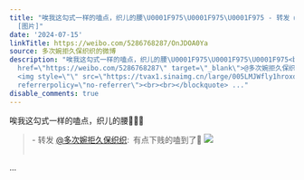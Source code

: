 ```yaml
---
title: "唉我这勾式一样的嗑点，织儿的腰\U0001F975\U0001F975\U0001F975 - 转发 @多次婉拒久保织织:&ensp;有点下贱的嗑到了\U0001F6AC
  [图片]"
date: '2024-07-15'
linkTitle: https://weibo.com/5286768287/OnJDOA0Ya
source: 多次婉拒久保织织的微博
description: "唉我这勾式一样的嗑点，织儿的腰\U0001F975\U0001F975\U0001F975<br><blockquote> - 转发 <a
  href=\"https://weibo.com/5286768287\" target=\"_blank\">@多次婉拒久保织织</a>: 有点下贱的嗑到了\U0001F6AC
  <img style=\"\" src=\"https://tvax1.sinaimg.cn/large/005LMJWfly1hroxd4rjnaj30n00n040q.jpg\"
  referrerpolicy=\"no-referrer\"><br><br></blockquote> ..."
disable_comments: true
---
```

唉我这勾式一样的嗑点，织儿的腰🥵🥵🥵<br><blockquote> - 转发 <a href="https://weibo.com/5286768287" target="_blank">@多次婉拒久保织织</a>: 有点下贱的嗑到了🚬 <img style="" src="https://tvax1.sinaimg.cn/large/005LMJWfly1hroxd4rjnaj30n00n040q.jpg" referrerpolicy="no-referrer"><br><br></blockquote> ...